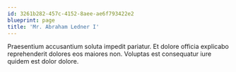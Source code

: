 ```yaml
---
id: 3261b282-457c-4152-8aee-ae6f793422e2
blueprint: page
title: 'Mr. Abraham Ledner I'
---
```

Praesentium accusantium soluta impedit pariatur. Et dolore officia explicabo reprehenderit dolores eos maiores non. Voluptas est consequatur iure quidem est dolor dolore.